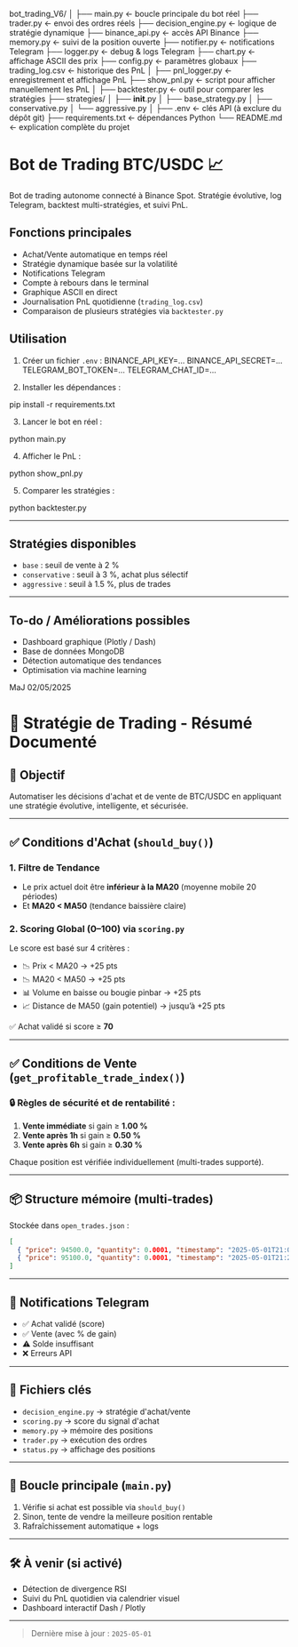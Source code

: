 bot_trading_V6/
│
├── main.py ← boucle principale du bot réel
├── trader.py ← envoi des ordres réels
├── decision_engine.py ← logique de stratégie dynamique
├── binance_api.py ← accès API Binance
├── memory.py ← suivi de la position ouverte
├── notifier.py ← notifications Telegram
├── logger.py ← debug & logs Telegram
├── chart.py ← affichage ASCII des prix
├── config.py ← paramètres globaux
├── trading_log.csv ← historique des PnL
│
├── pnl_logger.py ← enregistrement et affichage PnL
├── show_pnl.py ← script pour afficher manuellement les PnL
│
├── backtester.py ← outil pour comparer les stratégies
├── strategies/
│ ├── **init**.py
│ ├── base_strategy.py
│ ├── conservative.py
│ └── aggressive.py
│
├── .env ← clés API (à exclure du dépôt git)
├── requirements.txt ← dépendances Python
└── README.md ← explication complète du projet

# Bot de Trading BTC/USDC 📈

Bot de trading autonome connecté à Binance Spot. Stratégie évolutive, log Telegram, backtest multi-stratégies, et suivi PnL.

## Fonctions principales

- Achat/Vente automatique en temps réel
- Stratégie dynamique basée sur la volatilité
- Notifications Telegram
- Compte à rebours dans le terminal
- Graphique ASCII en direct
- Journalisation PnL quotidienne (`trading_log.csv`)
- Comparaison de plusieurs stratégies via `backtester.py`

## Utilisation

1. Créer un fichier `.env` :
   BINANCE_API_KEY=... BINANCE_API_SECRET=... TELEGRAM_BOT_TOKEN=... TELEGRAM_CHAT_ID=...

2. Installer les dépendances :

pip install -r requirements.txt

3. Lancer le bot en réel :

python main.py

4. Afficher le PnL :

python show_pnl.py

5. Comparer les stratégies :

python backtester.py

---

## Stratégies disponibles

- `base` : seuil de vente à 2 %
- `conservative` : seuil à 3 %, achat plus sélectif
- `aggressive` : seuil à 1.5 %, plus de trades

---

## To-do / Améliorations possibles

- Dashboard graphique (Plotly / Dash)
- Base de données MongoDB
- Détection automatique des tendances
- Optimisation via machine learning

MaJ 02/05/2025

# 🧠 Stratégie de Trading - Résumé Documenté

## 🎯 Objectif

Automatiser les décisions d'achat et de vente de BTC/USDC en appliquant une stratégie évolutive, intelligente, et sécurisée.

---

## ✅ Conditions d'Achat (`should_buy()`)

### 1. **Filtre de Tendance**

- Le prix actuel doit être **inférieur à la MA20** (moyenne mobile 20 périodes)
- Et **MA20 < MA50** (tendance baissière claire)

### 2. **Scoring Global (0–100)** via `scoring.py`

Le score est basé sur 4 critères :

- 📉 Prix < MA20 → +25 pts
- 📉 MA20 < MA50 → +25 pts
- 📊 Volume en baisse ou bougie pinbar → +25 pts
- 📈 Distance de MA50 (gain potentiel) → jusqu’à +25 pts

✅ Achat validé si score ≥ **70**

---

## ✅ Conditions de Vente (`get_profitable_trade_index()`)

### 🔒 Règles de sécurité et de rentabilité :

1. **Vente immédiate** si gain ≥ **1.00 %**
2. **Vente après 1h** si gain ≥ **0.50 %**
3. **Vente après 6h** si gain ≥ **0.30 %**

Chaque position est vérifiée individuellement (multi-trades supporté).

---

## 📦 Structure mémoire (multi-trades)

Stockée dans `open_trades.json` :

```json
[
  { "price": 94500.0, "quantity": 0.0001, "timestamp": "2025-05-01T21:03:44" },
  { "price": 95100.0, "quantity": 0.0001, "timestamp": "2025-05-01T21:22:01" }
]
```

---

## 📲 Notifications Telegram

- ✅ Achat validé (score)
- ✅ Vente (avec % de gain)
- ⚠️ Solde insuffisant
- ❌ Erreurs API

---

## 🔧 Fichiers clés

- `decision_engine.py` → stratégie d'achat/vente
- `scoring.py` → score du signal d'achat
- `memory.py` → mémoire des positions
- `trader.py` → exécution des ordres
- `status.py` → affichage des positions

---

## 🔁 Boucle principale (`main.py`)

1. Vérifie si achat est possible via `should_buy()`
2. Sinon, tente de vendre la meilleure position rentable
3. Rafraîchissement automatique + logs

---

## 🛠️ À venir (si activé)

- Détection de divergence RSI
- Suivi du PnL quotidien via calendrier visuel
- Dashboard interactif Dash / Plotly

---

> Dernière mise à jour : `2025-05-01`
